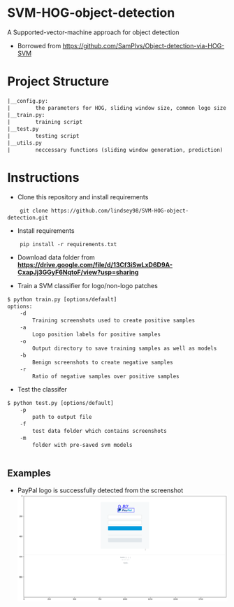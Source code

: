 # SVM-HOG-object-detection
A Supported-vector-machine approach for object detection

- Borrowed from https://github.com/SamPlvs/Object-detection-via-HOG-SVM

# Project Structure
```
|__config.py: 
|        the parameters for HOG, sliding window size, common logo size
|__train.py: 
|        training script
|__test.py
|        testing script
|__utils.py
|        neccessary functions (sliding window generation, prediction)
```
# Instructions
- Clone this repository and install requirements
```
    git clone https://github.com/lindsey98/SVM-HOG-object-detection.git
```

- Install requirements
```
    pip install -r requirements.txt
```

- Download data folder from **https://drive.google.com/file/d/13Cf3iSwLxD6D9A-CxapJj3GGyF6NqtoF/view?usp=sharing**
  
- Train a SVM classifier for logo/non-logo patches
``` 
$ python train.py [options/default]
options:
    -d 
        Training screenshots used to create positive samples
    -a 
        Logo position labels for positive samples
    -o 
        Output directory to save training samples as well as models
    -b 
        Benign screenshots to create negative samples
    -r 
        Ratio of negative samples over positive samples
```

- Test the classifer 
```
$ python test.py [options/default]
    -p 
        path to output file
    -f 
        test data folder which contains screenshots
    -m
        folder with pre-saved svm models
    
```

## Examples 
- PayPal logo is successfully detected from the screenshot
![Sample output from SVM](img/paypal.png)